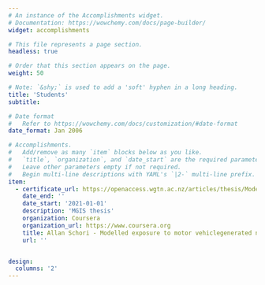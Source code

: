 ```yaml
---
# An instance of the Accomplishments widget.
# Documentation: https://wowchemy.com/docs/page-builder/
widget: accomplishments

# This file represents a page section.
headless: true

# Order that this section appears on the page.
weight: 50

# Note: `&shy;` is used to add a 'soft' hyphen in a long heading.
title: 'Students'
subtitle:

# Date format
#   Refer to https://wowchemy.com/docs/customization/#date-format
date_format: Jan 2006

# Accomplishments.
#   Add/remove as many `item` blocks below as you like.
#   `title`, `organization`, and `date_start` are the required parameters.
#   Leave other parameters empty if not required.
#   Begin multi-line descriptions with YAML's `|2-` multi-line prefix.
item:
  - certificate_url: https://openaccess.wgtn.ac.nz/articles/thesis/Modelled_exposure_to_motor_vehicle_generated_noise_at_schools_and_early_childhood_centres_/17030039
    date_end: ''
    date_start: '2021-01-01'
    description: 'MGIS thesis'
    organization: Coursera
    organization_url: https://www.coursera.org
    title: Allan Schori - Modelled exposure to motor vehiclegenerated noise at schools and early childhood centres
    url: ''


design:
  columns: '2'
---
```

